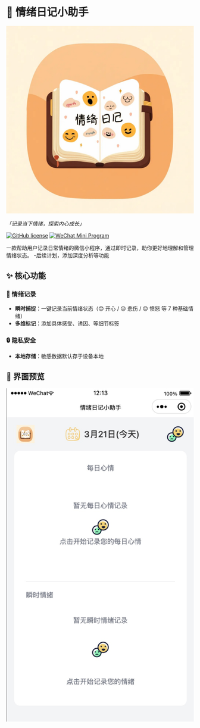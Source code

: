 # 🌈 情绪日记小助手

![xxsc](miniprogram/images/logo.png)

_「记录当下情绪，探索内心成长」_

[![GitHub license](https://img.shields.io/badge/license-MIT-blue.svg)](LICENSE)
[![WeChat Mini Program](https://img.shields.io/badge/Platform-WeChat_Mini_Program-green.svg)](https://developers.weixin.qq.com/miniprogram/dev/framework/)

一款帮助用户记录日常情绪的微信小程序，通过即时记录，助你更好地理解和管理情绪状态。 -后续计划，添加深度分析等功能

## ✨ 核心功能

### 🌟 情绪记录

- **瞬时捕捉**：一键记录当前情绪状态（😊 开心 / 😢 悲伤 / 😠 愤怒 等 7 种基础情绪）
- **多维标记**：添加具体感受、诱因、等细节标签

### 🔒 隐私安全

- **本地存储**：敏感数据默认存于设备本地

## 🎨 界面预览

![xxsc](miniprogram/images/index.jpg)
